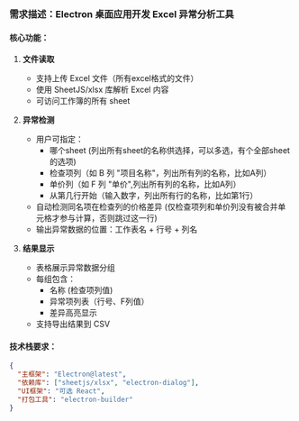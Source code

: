 ### 需求描述：Electron 桌面应用开发 Excel 异常分析工具

#### 核心功能：
1. **文件读取**
   - 支持上传 Excel 文件（所有excel格式的文件）
   - 使用 SheetJS/xlsx 库解析 Excel 内容
   - 可访问工作簿的所有 sheet

2. **异常检测**
   - 用户可指定：
     - 哪个sheet (列出所有sheet的名称供选择，可以多选，有个全部sheet的选项)
     - 检查项列（如 B 列 "项目名称"，列出所有列的名称，比如A列）
     - 单价列（如 F 列 "单价",列出所有列的名称，比如A列）
     - 从第几行开始（输入数字，列出所有行的名称，比如第1行）
   - 自动检测同名项在检查列的价格差异 (仅检查项列和单价列没有被合并单元格才参与计算，否则跳过这一行)
   - 输出异常数据的位置：工作表名 + 行号 + 列名

3. **结果显示**
   - 表格展示异常数据分组
   - 每组包含：
     - 名称 (检查项列值)
     - 异常项列表（行号、F列值）
     - 差异高亮显示
   - 支持导出结果到 CSV

#### 技术栈要求：
```json
{
  "主框架": "Electron@latest",
  "依赖库": ["sheetjs/xlsx", "electron-dialog"],
  "UI框架": "可选 React",
  "打包工具": "electron-builder"
}